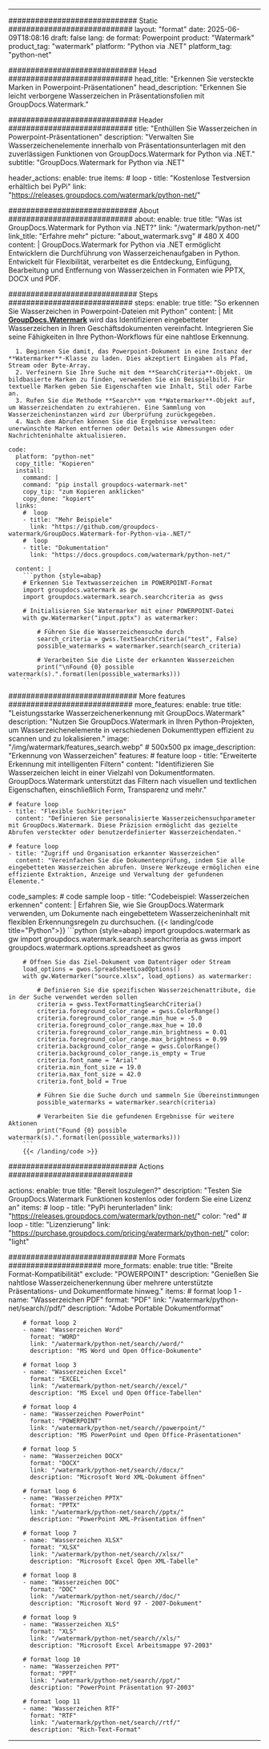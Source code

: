 
---
############################# Static ############################
layout: "format"
date:  2025-06-09T18:08:16
draft: false
lang: de
format: Powerpoint
product: "Watermark"
product_tag: "watermark"
platform: "Python via .NET"
platform_tag: "python-net"

############################# Head ############################
head_title: "Erkennen Sie versteckte Marken in Powerpoint-Präsentationen"
head_description: "Erkennen Sie leicht verborgene Wasserzeichen in Präsentationsfolien mit GroupDocs.Watermark."

############################# Header ############################
title: "Enthüllen Sie Wasserzeichen in Powerpoint-Präsentationen" 
description: "Verwalten Sie Wasserzeichenelemente innerhalb von Präsentationsunterlagen mit den zuverlässigen Funktionen von GroupDocs.Watermark for Python via .NET."
subtitle: "GroupDocs.Watermark for Python via .NET" 

header_actions:
  enable: true
  items:
    #  loop
    - title: "Kostenlose Testversion erhältlich bei PyPi"
      link: "https://releases.groupdocs.com/watermark/python-net/"
      
############################# About ############################
about:
    enable: true
    title: "Was ist GroupDocs.Watermark for Python via .NET?"
    link: "/watermark/python-net/"
    link_title: "Erfahre mehr"
    picture: "about_watermark.svg" # 480 X 400
    content: |
       GroupDocs.Watermark for Python via .NET ermöglicht Entwicklern die Durchführung von Wasserzeichenaufgaben in Python. Entwickelt für Flexibilität, verarbeitet es die Entdeckung, Einfügung, Bearbeitung und Entfernung von Wasserzeichen in Formaten wie PPTX, DOCX und PDF.

############################# Steps ############################
steps:
    enable: true
    title: "So erkennen Sie Wasserzeichen in Powerpoint-Dateien mit Python"
    content: |
      Mit **[GroupDocs.Watermark](https://products.groupdocs.com/watermark/python-net/)** wird das Identifizieren eingebetteter Wasserzeichen in Ihren Geschäftsdokumenten vereinfacht. Integrieren Sie seine Fähigkeiten in Ihre Python-Workflows für eine nahtlose Erkennung.
      
      1. Beginnen Sie damit, das Powerpoint-Dokument in eine Instanz der **Watermarker**-Klasse zu laden. Dies akzeptiert Eingaben als Pfad, Stream oder Byte-Array.
      2. Verfeinern Sie Ihre Suche mit dem **SearchCriteria**-Objekt. Um bildbasierte Marken zu finden, verwenden Sie ein Beispielbild. Für textuelle Marken geben Sie Eigenschaften wie Inhalt, Stil oder Farbe an.
      3. Rufen Sie die Methode **Search** vom **Watermarker**-Objekt auf, um Wasserzeichendaten zu extrahieren. Eine Sammlung von Wasserzeicheninstanzen wird zur Überprüfung zurückgegeben.
      4. Nach dem Abrufen können Sie die Ergebnisse verwalten: unerwünschte Marken entfernen oder Details wie Abmessungen oder Nachrichteninhalte aktualisieren.
   
    code:
      platform: "python-net"
      copy_title: "Kopieren"
      install:
        command: |
        command: "pip install groupdocs-watermark-net"
        copy_tip: "zum Kopieren anklicken"
        copy_done: "kopiert"
      links:
        #  loop
        - title: "Mehr Beispiele"
          link: "https://github.com/groupdocs-watermark/GroupDocs.Watermark-for-Python-via-.NET/"
        #  loop
        - title: "Dokumentation"
          link: "https://docs.groupdocs.com/watermark/python-net/"
          
      content: |
        ```python {style=abap}
        # Erkennen Sie Textwasserzeichen im POWERPOINT-Format
        import groupdocs.watermark as gw
        import groupdocs.watermark.search.searchcriteria as gwss

        # Initialisieren Sie Watermarker mit einer POWERPOINT-Datei
        with gw.Watermarker("input.pptx") as watermarker:

            # Führen Sie die Wasserzeichensuche durch
            search_criteria = gwss.TextSearchCriteria("test", False)
            possible_watermarks = watermarker.search(search_criteria)

            # Verarbeiten Sie die Liste der erkannten Wasserzeichen
            print("\nFound {0} possible watermark(s).".format(len(possible_watermarks)))
        ```            

############################# More features ############################
more_features:
  enable: true
  title: "Leistungsstarke Wasserzeichenerkennung mit GroupDocs.Watermark"
  description: "Nutzen Sie GroupDocs.Watermark in Ihren Python-Projekten, um Wasserzeichenelemente in verschiedenen Dokumenttypen effizient zu scannen und zu lokalisieren."
  image: "/img/watermark/features_search.webp" # 500x500 px
  image_description: "Erkennung von Wasserzeichen"
  features:
    # feature loop
    - title: "Erweiterte Erkennung mit intelligenten Filtern"
      content: "Identifizieren Sie Wasserzeichen leicht in einer Vielzahl von Dokumentformaten. GroupDocs.Watermark unterstützt das Filtern nach visuellen und textlichen Eigenschaften, einschließlich Form, Transparenz und mehr."

    # feature loop
    - title: "Flexible Suchkriterien"
      content: "Definieren Sie personalisierte Wasserzeichensuchparameter mit GroupDocs.Watermark. Diese Präzision ermöglicht das gezielte Abrufen versteckter oder benutzerdefinierter Wasserzeichendaten."

    # feature loop
    - title: "Zugriff und Organisation erkannter Wasserzeichen"
      content: "Vereinfachen Sie die Dokumentenprüfung, indem Sie alle eingebetteten Wasserzeichen abrufen. Unsere Werkzeuge ermöglichen eine effiziente Extraktion, Anzeige und Verwaltung der gefundenen Elemente."
      
  code_samples:
    # code sample loop
    - title: "Codebeispiel: Wasserzeichen erkennen"
      content: |
        Erfahren Sie, wie Sie GroupDocs.Watermark verwenden, um Dokumente nach eingebettetem Wasserzeicheninhalt mit flexiblen Erkennungsregeln zu durchsuchen.
        {{< landing/code title="Python">}}
        ```python {style=abap}
        import groupdocs.watermark as gw
        import groupdocs.watermark.search.searchcriteria as gwss
        import groupdocs.watermark.options.spreadsheet as gwos

        # Öffnen Sie das Ziel-Dokument vom Datenträger oder Stream
        load_options = gwos.SpreadsheetLoadOptions()
        with gw.Watermarker("source.xlsx", load_options) as watermarker:

            # Definieren Sie die spezifischen Wasserzeichenattribute, die in der Suche verwendet werden sollen
            criteria = gwss.TextFormattingSearchCriteria()
            criteria.foreground_color_range = gwss.ColorRange()
            criteria.foreground_color_range.min_hue = -5.0
            criteria.foreground_color_range.max_hue = 10.0
            criteria.foreground_color_range.min_brightness = 0.01
            criteria.foreground_color_range.max_brightness = 0.99
            criteria.background_color_range = gwss.ColorRange()
            criteria.background_color_range.is_empty = True
            criteria.font_name = "Arial"
            criteria.min_font_size = 19.0
            criteria.max_font_size = 42.0
            criteria.font_bold = True

            # Führen Sie die Suche durch und sammeln Sie Übereinstimmungen
            possible_watermarks = watermarker.search(criteria)

            # Verarbeiten Sie die gefundenen Ergebnisse für weitere Aktionen
            print("Found {0} possible watermark(s).".format(len(possible_watermarks)))
        ```
        {{< /landing/code >}}


############################# Actions ############################

actions:
  enable: true
  title: "Bereit loszulegen?"
  description: "Testen Sie GroupDocs.Watermark Funktionen kostenlos oder fordern Sie eine Lizenz an"
  items:
    #  loop
    - title: "PyPi herunterladen"
      link: "https://releases.groupdocs.com/watermark/python-net/"
      color: "red"
        #  loop
    - title: "Lizenzierung"
      link: "https://purchase.groupdocs.com/pricing/watermark/python-net/"
      color: "light"


############################# More Formats #####################
more_formats:
    enable: true
    title: "Breite Format-Kompatibilität"
    exclude: "POWERPOINT"
    description: "Genießen Sie nahtlose Wasserzeichenerkennung über mehrere unterstützte Präsentations- und Dokumentformate hinweg."
    items: 
        # format loop 1
        - name: "Wasserzeichen PDF"
          format: "PDF"
          link: "/watermark/python-net/search//pdf/"
          description: "Adobe Portable Dokumentformat"

        # format loop 2
        - name: "Wasserzeichen Word"
          format: "WORD"
          link: "/watermark/python-net/search//word/"
          description: "MS Word und Open Office-Dokumente"
          
        # format loop 3
        - name: "Wasserzeichen Excel"
          format: "EXCEL"
          link: "/watermark/python-net/search//excel/"
          description: "MS Excel und Open Office-Tabellen"

        # format loop 4
        - name: "Wasserzeichen PowerPoint"
          format: "POWERPOINT"
          link: "/watermark/python-net/search//powerpoint/"
          description: "MS PowerPoint und Open Office-Präsentationen"

        # format loop 5
        - name: "Wasserzeichen DOCX"
          format: "DOCX"
          link: "/watermark/python-net/search//docx/"
          description: "Microsoft Word XML-Dokument öffnen"
          
        # format loop 6
        - name: "Wasserzeichen PPTX"
          format: "PPTX"
          link: "/watermark/python-net/search//pptx/"
          description: "PowerPoint XML-Präsentation öffnen"
          
        # format loop 7
        - name: "Wasserzeichen XLSX"
          format: "XLSX"
          link: "/watermark/python-net/search//xlsx/"
          description: "Microsoft Excel Open XML-Tabelle"

        # format loop 8
        - name: "Wasserzeichen DOC"
          format: "DOC"
          link: "/watermark/python-net/search//doc/"
          description: "Microsoft Word 97 - 2007-Dokument"

        # format loop 9
        - name: "Wasserzeichen XLS"
          format: "XLS"
          link: "/watermark/python-net/search//xls/"
          description: "Microsoft Excel Arbeitsmappe 97-2003"

        # format loop 10
        - name: "Wasserzeichen PPT"
          format: "PPT"
          link: "/watermark/python-net/search//ppt/"
          description: "PowerPoint Präsentation 97-2003"

        # format loop 11
        - name: "Wasserzeichen RTF"
          format: "RTF"
          link: "/watermark/python-net/search//rtf/"
          description: "Rich-Text-Format"

---